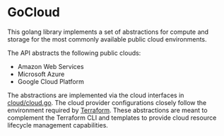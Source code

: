 # GoCloud

This golang library implements a set of abstractions for compute and storage for the most commonly available public cloud environments.

The API abstracts the following public clouds:

* Amazon Web Services
* Microsoft Azure
* Google Cloud Platform

The abstractions are implemented via the cloud interfaces in [cloud/cloud.go](https://github.com/mevansam/gocloud/blob/master/cloud/cloud.go). The cloud provider configurations closely follow the environment required by [Terraform](https://terraform.io). These abstractions are meant to complement the Terraform CLI and templates to provide cloud resource lifecycle management capabilities.